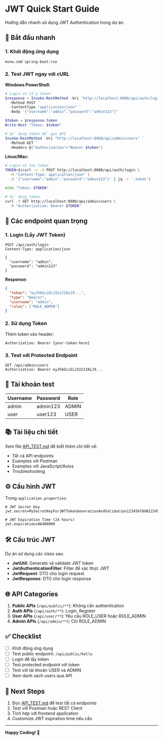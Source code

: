 # JWT Quick Start Guide

Hướng dẫn nhanh sử dụng JWT Authentication trong dự án.

## 🚀 Bắt đầu nhanh

### 1. Khởi động ứng dụng

```bash
mvnw.cmd spring-boot:run
```

### 2. Test JWT ngay với cURL

**Windows PowerShell:**
```powershell
# Login và lấy token
$response = Invoke-RestMethod -Uri "http://localhost:8080/api/auth/login" `
  -Method POST `
  -ContentType "application/json" `
  -Body '{"username":"admin","password":"admin123"}'

$token = $response.token
Write-Host "Token: $token"

# Sử dụng token để gọi API
Invoke-RestMethod -Uri "http://localhost:8080/api/admin/users" `
  -Method GET `
  -Headers @{"Authorization"="Bearer $token"}
```

**Linux/Mac:**
```bash
# Login và lưu token
TOKEN=$(curl -s -X POST http://localhost:8080/api/auth/login \
  -H "Content-Type: application/json" \
  -d '{"username":"admin","password":"admin123"}' | jq -r '.token')

echo "Token: $TOKEN"

# Sử dụng token
curl -X GET http://localhost:8080/api/admin/users \
  -H "Authorization: Bearer $TOKEN"
```

## 📝 Các endpoint quan trọng

### 1. Login (Lấy JWT Token)
```http
POST /api/auth/login
Content-Type: application/json

{
  "username": "admin",
  "password": "admin123"
}
```

**Response:**
```json
{
  "token": "eyJhbGciOiJIUzI1NiJ9...",
  "type": "Bearer",
  "username": "admin",
  "roles": ["ROLE_ADMIN"]
}
```

### 2. Sử dụng Token
Thêm token vào header:
```
Authorization: Bearer {your-token-here}
```

### 3. Test với Protected Endpoint
```http
GET /api/admin/users
Authorization: Bearer eyJhbGciOiJIUzI1NiJ9...
```

## 🔑 Tài khoản test

| Username | Password | Role |
|----------|----------|------|
| admin | admin123 | ADMIN |
| user | user123 | USER |

## 📚 Tài liệu chi tiết

Xem file [API_TEST.md](API_TEST.md) để biết thêm chi tiết về:
- Tất cả API endpoints
- Examples với Postman
- Examples với JavaScript/Axios
- Troubleshooting

## ⚙️ Cấu hình JWT

Trong `application.properties`:
```properties
# JWT Secret Key
jwt.secret=MySecretKeyForJWTTokenGenerationAndValidation12345678901234567890

# JWT Expiration Time (24 hours)
jwt.expiration=86400000
```

## 🛠️ Cấu trúc JWT

Dự án sử dụng các class sau:

- **JwtUtil**: Generate và validate JWT token
- **JwtAuthenticationFilter**: Filter để xác thực JWT
- **JwtRequest**: DTO cho login request
- **JwtResponse**: DTO cho login response

## 🌐 API Categories

1. **Public APIs** (`/api/public/**`): Không cần authentication
2. **Auth APIs** (`/api/auth/**`): Login, Register
3. **User APIs** (`/api/user/**`): Yêu cầu ROLE_USER hoặc ROLE_ADMIN
4. **Admin APIs** (`/api/admin/**`): Chỉ ROLE_ADMIN

## ✅ Checklist

- [ ] Khởi động ứng dụng
- [ ] Test public endpoint: `/api/public/hello`
- [ ] Login để lấy token
- [ ] Test protected endpoint với token
- [ ] Test với tài khoản USER và ADMIN
- [ ] Xem danh sách users qua API

## 🎯 Next Steps

1. Đọc [API_TEST.md](API_TEST.md) để test tất cả endpoints
2. Test với Postman hoặc REST Client
3. Tích hợp với frontend application
4. Customize JWT expiration time nếu cần

---

**Happy Coding! 🚀**
